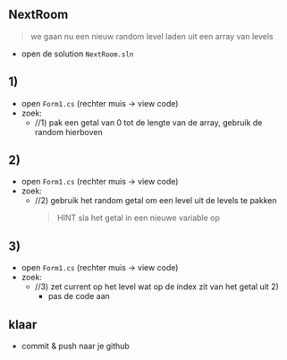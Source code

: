 

## NextRoom

> we gaan nu een nieuw random level laden uit een array van levels

- open de solution `NextRoom.sln`


## 1)

- open `Form1.cs` (rechter muis -> view code)
- zoek:
    - //1)  pak een getal van 0 tot de lengte van de array, gebruik de random hierboven

## 2)

- open `Form1.cs` (rechter muis -> view code)
- zoek:
    - //2) gebruik het random getal om een level uit de levels te pakken
        > HINT sla het getal in een nieuwe variable op

## 3)

- open `Form1.cs` (rechter muis -> view code)
- zoek:
    - //3) zet current op het level wat op de index zit van het getal uit 2)
        - pas de code aan

## klaar

- commit & push naar je github        
